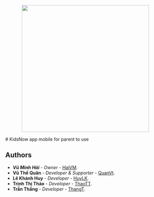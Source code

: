 <p align="center"><img src="http://kidsnow.edu.vn/images/logo-ngang.png" width="400"></p>
# KidsNow app mobile for parent to use

## Authors
* ***Vũ Minh Hải*** - *Owner* - [HaiVM](https://gitlab.com/Web88.vn).
* **Vũ Thế Quân** - *Developer & Supporter* - [QuanVt](https://gitlab.com/quanvtph06842).
* **Lê Khánh Huy** - *Developer* - [HuyLK](https://gitlab.com/khanhhuyle22).
* **Trịnh Thị Thảo** - *Developer* - [ThaoTT](https://gitlab.com/TrinhThiThao09).
* **Trần Thắng** - *Developer* - [ThangT](https://gitlab.com/thangtran1405).